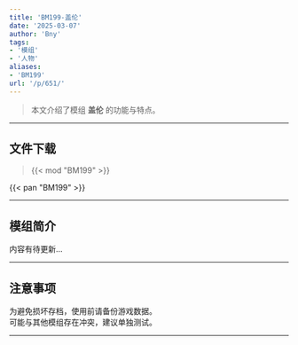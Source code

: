 ```yaml
---
title: 'BM199-盖伦'
date: '2025-03-07'
author: 'Bny'
tags:
- '模组'
- '人物'
aliases:
- 'BM199'
url: '/p/651/'
---
```


> 本文介绍了模组 **盖伦** 的功能与特点。

---

## 文件下载  

> {{< mod "BM199" >}}  

{{< pan "BM199" >}}  

---

## 模组简介

>  
内容有待更新...  

---

## 注意事项

>  
为避免损坏存档，使用前请备份游戏数据。  
可能与其他模组存在冲突，建议单独测试。  

---

